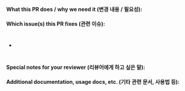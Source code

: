 #### What this PR does / why we need it (변경 내용 / 필요성): 



#### Which issue(s) this PR fixes (관련 이슈):

- #

#### Special notes for your reviewer (리뷰어에게 하고 싶은 말):



#### Additional documentation, usage docs, etc. (기타 관련 문서, 사용법 등):



